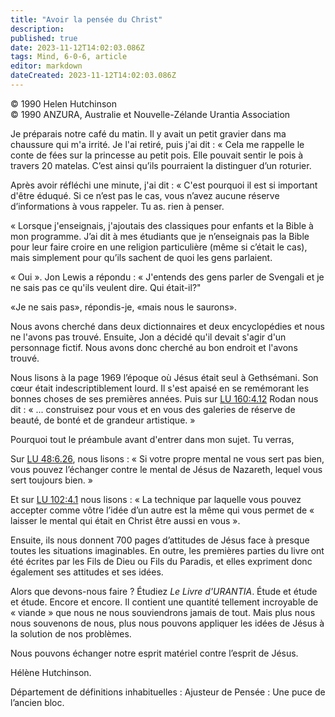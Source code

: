```yaml
---
title: "Avoir la pensée du Christ"
description: 
published: true
date: 2023-11-12T14:02:03.086Z
tags: Mind, 6-0-6, article
editor: markdown
dateCreated: 2023-11-12T14:02:03.086Z
---
```



<p class="v-card v-sheet theme--light grey lighten-3 px-2 py-1">© 1990 Helen Hutchinson<br>© 1990 ANZURA, Australie et Nouvelle-Zélande Urantia Association</p>


Je préparais notre café du matin. Il y avait un petit gravier dans ma chaussure qui m'a irrité. Je l'ai retiré, puis j'ai dit : « Cela me rappelle le conte de fées sur la princesse au petit pois. Elle pouvait sentir le pois à travers 20 matelas. C’est ainsi qu’ils pourraient la distinguer d’un roturier.

Après avoir réfléchi une minute, j'ai dit : « C'est pourquoi il est si important d'être éduqué. Si ce n’est pas le cas, vous n’avez aucune réserve d’informations à vous rappeler. Tu as. rien à penser.

« Lorsque j'enseignais, j'ajoutais des classiques pour enfants et la Bible à mon programme. J’ai dit à mes étudiants que je n’enseignais pas la Bible pour leur faire croire en une religion particulière (même si c’était le cas), mais simplement pour qu’ils sachent de quoi les gens parlaient.

« Oui ». Jon Lewis a répondu : « J'entends des gens parler de Svengali et je ne sais pas ce qu'ils veulent dire. Qui était-il?"

«Je ne sais pas», répondis-je, «mais nous le saurons».

Nous avons cherché dans deux dictionnaires et deux encyclopédies et nous ne l'avons pas trouvé. Ensuite, Jon a décidé qu'il devait s'agir d'un personnage fictif. Nous avons donc cherché au bon endroit et l'avons trouvé.

Nous lisons à la page 1969 l’époque où Jésus était seul à Gethsémani. Son cœur était indescriptiblement lourd. Il s'est apaisé en se remémorant les bonnes choses de ses premières années. Puis sur <a id="a26_196"></a>[LU 160:4.12](/fr/The_Urantia_Book/160#p4_12) Rodan nous dit : « ... construisez pour vous et en vous des galeries de réserve de beauté, de bonté et de grandeur artistique. »

Pourquoi tout le préambule avant d'entrer dans mon sujet. Tu verras,

Sur <a id="a30_4"></a>[LU 48:6.26](/fr/The_Urantia_Book/48#p6_26), nous lisons : « Si votre propre mental ne vous sert pas bien, vous pouvez l’échanger contre le mental de Jésus de Nazareth, lequel vous sert toujours bien. »

Et sur <a id="a32_7"></a>[LU 102:4.1](/fr/The_Urantia_Book/102#p4_1) nous lisons : « La technique par laquelle vous pouvez accepter comme vôtre l’idée d’un autre est la même qui vous permet de « laisser le mental qui était en Christ être aussi en vous ».

Ensuite, ils nous donnent 700 pages d’attitudes de Jésus face à presque toutes les situations imaginables. En outre, les premières parties du livre ont été écrites par les Fils de Dieu ou Fils du Paradis, et elles expriment donc également ses attitudes et ses idées.

Alors que devons-nous faire ? Étudiez _Le Livre d'URANTIA_. Étude et étude et étude. Encore et encore. Il contient une quantité tellement incroyable de « viande » que nous ne nous souviendrons jamais de tout. Mais plus nous nous souvenons de nous, plus nous pouvons appliquer les idées de Jésus à la solution de nos problèmes.

Nous pouvons échanger notre esprit matériel contre l’esprit de Jésus.

Hélène Hutchinson.

Département de définitions inhabituelles :
Ajusteur de Pensée : Une puce de l’ancien bloc.

